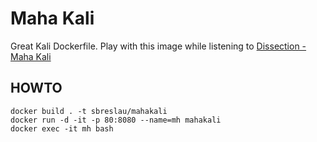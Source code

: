# Maha Kali
Great Kali Dockerfile. Play with this image while listening to [Dissection - Maha Kali](https://www.youtube.com/watch?v=0_BLuTUXA_M)

## HOWTO
```
docker build . -t sbreslau/mahakali
docker run -d -it -p 80:8080 --name=mh mahakali
docker exec -it mh bash
```

